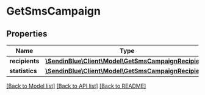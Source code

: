 # GetSmsCampaign

## Properties
Name | Type | Description | Notes
------------ | ------------- | ------------- | -------------
**recipients** | [**\SendinBlue\Client\Model\GetSmsCampaignRecipients**](GetSmsCampaignRecipients.md) |  | 
**statistics** | [**\SendinBlue\Client\Model\GetSmsCampaignRecipients**](GetSmsCampaignRecipients.md) |  | 

[[Back to Model list]](../../README.md#documentation-for-models) [[Back to API list]](../../README.md#documentation-for-api-endpoints) [[Back to README]](../../README.md)


